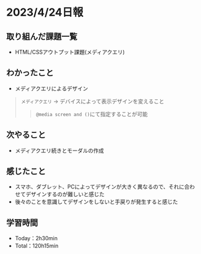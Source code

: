 # 2023/4/24日報

## 取り組んだ課題一覧
- HTML/CSSアウトプット課題(メディアクエリ)

## わかったこと
- メディアクエリによるデザイン
> `メディアクエリ` → デバイスによって表示デザインを変えること
> 
>> `@media screen and ()`にて指定することが可能

## 次やること
- メディアクエリ続きとモーダルの作成

## 感じたこと
- スマホ、ダブレット、PCによってデザインが大きく異なるので、それに合わせてデザインするのが難しいと感じた
- 後々のことを意識してデザインをしないと手戻りが発生すると感じた

## 学習時間
- Today：2h30min
- Total：120h15min

